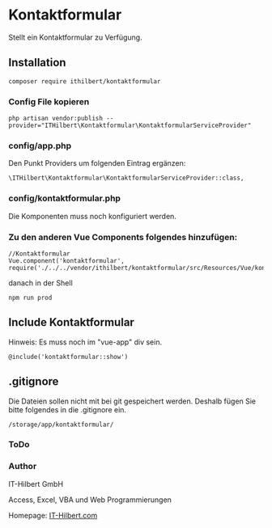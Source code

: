# Kontaktformular

Stellt ein Kontaktformular zu Verfügung.


## Installation
```
composer require ithilbert/kontaktformular
```

### Config File kopieren
```
php artisan vendor:publish --provider="ITHilbert\Kontaktformular\KontaktformularServiceProvider" 
```

### config/app.php
Den Punkt Providers um folgenden Eintrag ergänzen:
```
\ITHilbert\Kontaktformular\KontaktformularServiceProvider::class,
```


### config/kontaktformular.php
Die Komponenten muss noch konfiguriert werden.

### Zu den anderen Vue Components folgendes hinzufügen:
```
//Kontaktformular
Vue.component('kontaktformular', require('./../../vendor/ithilbert/kontaktformular/src/Resources/Vue/kontaktformular.vue').default);
```

danach in der Shell
```
npm run prod
```


## Include Kontaktformular
Hinweis: Es muss noch im "vue-app" div sein.
```
@include('kontaktformular::show')
```

## .gitignore
Die Dateien sollen nicht mit bei git gespeichert werden. Deshalb fügen Sie bitte folgendes in die .gitignore ein.
```
/storage/app/kontaktformular/
```


### ToDo


### Author
IT-Hilbert GmbH

Access, Excel, VBA und Web Programmierungen

Homepage: [IT-Hilbert.com](https://www.IT-Hilbert.com) 
